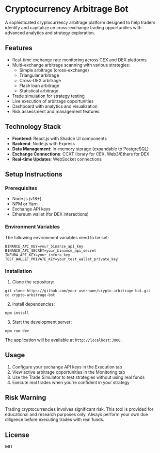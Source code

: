# Cryptocurrency Arbitrage Bot

A sophisticated cryptocurrency arbitrage platform designed to help traders identify and capitalize on cross-exchange trading opportunities with advanced analytics and strategy exploration.

## Features

- Real-time exchange rate monitoring across CEX and DEX platforms
- Multi-exchange arbitrage scanning with various strategies:
  - Simple arbitrage (cross-exchange)
  - Triangular arbitrage
  - Cross-DEX arbitrage
  - Flash loan arbitrage
  - Statistical arbitrage
- Trade simulation for strategy testing
- Live execution of arbitrage opportunities
- Dashboard with analytics and visualization
- Risk assessment and management features

## Technology Stack

- **Frontend**: React.js with Shadcn UI components
- **Backend**: Node.js with Express
- **Data Management**: In-memory storage (expandable to PostgreSQL)
- **Exchange Connections**: CCXT library for CEX, Web3/Ethers for DEX
- **Real-time Updates**: WebSocket connections

## Setup Instructions

### Prerequisites

- Node.js (v18+)
- NPM or Yarn
- Exchange API keys
- Ethereum wallet (for DEX interactions)

### Environment Variables

The following environment variables need to be set:

```
BINANCE_API_KEY=your_binance_api_key
BINANCE_API_SECRET=your_binance_api_secret
INFURA_API_KEY=your_infura_key
TEST_WALLET_PRIVATE_KEY=your_test_wallet_private_key
```

### Installation

1. Clone the repository:
```
git clone https://github.com/your-username/crypto-arbitrage-bot.git
cd crypto-arbitrage-bot
```

2. Install dependencies:
```
npm install
```

3. Start the development server:
```
npm run dev
```

The application will be available at `http://localhost:3000`.

## Usage

1. Configure your exchange API keys in the Execution tab
2. View active arbitrage opportunities in the Monitoring tab
3. Use the Trade Simulator to test strategies without using real funds
4. Execute real trades when you're confident in your strategy

## Risk Warning

Trading cryptocurrencies involves significant risk. This tool is provided for educational and research purposes only. Always perform your own due diligence before executing trades with real funds.

## License

MIT